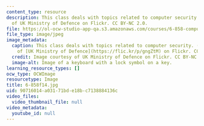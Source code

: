 ```yaml
---
content_type: resource
description: This class deals with topics related to computer security. Image courtesy
  of UK Ministry of Defence on Flickr. CC BY-NC 2.0.
file: https://ol-ocw-studio-app-qa.s3.amazonaws.com/courses/6-858-computer-systems-security-fall-2014/90716014a03171bde18bc7138884136c_6-858f14.jpg
file_type: image/jpeg
image_metadata:
  caption: This class deals with topics related to computer security. (Image courtesy
    of [UK Ministry of Defence](https://flic.kr/p/gngZtM) on Flickr. CC BY-NC 2.0.)
  credit: Image courtesy of UK Ministry of Defence on Flickr. CC BY-NC 2.0.
  image-alt: Image of a keyboard with a lock symbol on a key.
learning_resource_types: []
ocw_type: OCWImage
resourcetype: Image
title: 6-858f14.jpg
uid: 90716014-a031-71bd-e18b-c7138884136c
video_files:
  video_thumbnail_file: null
video_metadata:
  youtube_id: null
---
```

